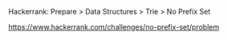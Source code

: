 Hackerrank: Prepare > Data Structures > Trie > No Prefix Set

https://www.hackerrank.com/challenges/no-prefix-set/problem
